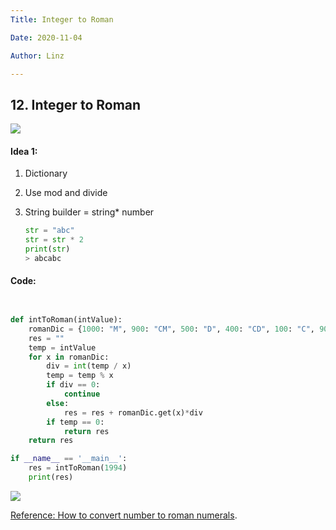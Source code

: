 ```yaml
---
Title: Integer to Roman

Date: 2020-11-04

Author: Linz

---
```


## 12. Integer to Roman

![](https://i.loli.net/2020/11/05/KetrjSI6NohqbWY.png)

#### Idea 1:

1. Dictionary

2. Use mod and divide

3. String builder = string* number 

   ```py
   str = "abc"
   str = str * 2
   print(str)
   > abcabc
   ```

   


#### Code:

```python


def intToRoman(intValue):
    romanDic = {1000: "M", 900: "CM", 500: "D", 400: "CD", 100: "C", 90: "XC", 50: "L", 40: "XL", 10: "X", 9: "IX",5: "V", 4: "IV", 1: "I"}
    res = ""
    temp = intValue
    for x in romanDic:
        div = int(temp / x)
        temp = temp % x
        if div == 0:
            continue
        else:
            res = res + romanDic.get(x)*div
        if temp == 0:
            return res
    return res

if __name__ == '__main__':
    res = intToRoman(1994)
    print(res)


```

![](https://i.loli.net/2020/11/05/DsETNbwJUmQdeS4.png)

[Reference: How to convert number to roman numerals](https://www.rapidtables.com/convert/number/how-number-to-roman-numerals.html).